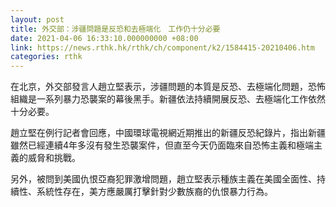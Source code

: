 ```yaml
---
layout: post
title: 外交部：涉疆問題是反恐和去極端化　工作仍十分必要
date: 2021-04-06 16:33:10.000000000 +08:00
link: https://news.rthk.hk/rthk/ch/component/k2/1584415-20210406.htm
categories: rthk
---
```


在北京，外交部發言人趙立堅表示，涉疆問題的本質是反恐、去極端化問題，恐怖組織是一系列暴力恐襲案的幕後黑手。新疆依法持續開展反恐、去極端化工作依然十分必要。

趙立堅在例行記者會回應，中國環球電視網近期推出的新疆反恐紀錄片，指出新疆雖然已經連續4年多沒有發生恐襲案件，但直至今天仍面臨來自恐怖主義和極端主義的威脅和挑戰。

另外，被問到美國仇恨亞裔犯罪激增問題，趙立堅表示種族主義在美國全面性、持續性、系統性存在，美方應嚴厲打擊針對少數族裔的仇恨暴力行為。
